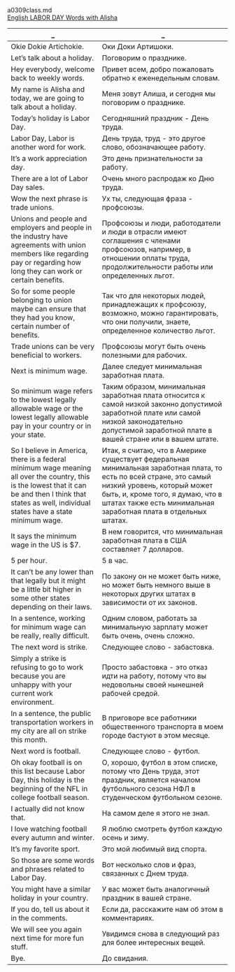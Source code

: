 a0309class.md  
[English LABOR DAY Words with Alisha](https://www.youtube.com/watch?v=9i41X5HGXbk)  




_|_
--|--
Okie Dokie Artichokie.|Оки Доки Артишоки.
Let’s talk about a holiday.|Поговорим о празднике.
Hey everybody, welcome back to weekly words.|Привет всем, добро пожаловать обратно к еженедельным словам.
My name is Alisha and today, we are going to talk about a holiday.|Меня зовут Алиша, и сегодня мы поговорим о празднике.
Today’s holiday is Labor Day.|Сегодняшний праздник - День труда.
Labor Day, Labor is another word for work.|День труда, труд - это другое слово, обозначающее работу.
It’s a work appreciation day.|Это день признательности за работу.
There are a lot of Labor Day sales.|Очень много распродаж ко Дню труда.
Wow the next phrase is trade unions.|Ух ты, следующая фраза - профсоюзы.
Unions and people and employers and people in the industry have agreements with union members like regarding pay or regarding how long they can work or certain benefits.|Профсоюзы и люди, работодатели и люди в отрасли имеют соглашения с членами профсоюзов, например, в отношении оплаты труда, продолжительности работы или определенных льгот.
So for some people belonging to union maybe can ensure that they had you know, certain number of benefits.|Так что для некоторых людей, принадлежащих к профсоюзу, возможно, можно гарантировать, что они получили, знаете, определенное количество льгот.
Trade unions can be very beneficial to workers.|Профсоюзы могут быть очень полезными для рабочих.
Next is minimum wage.|Далее следует минимальная заработная плата.
So minimum wage refers to the lowest legally allowable wage or the lowest legally allowable pay in your country or in your state.|Таким образом, минимальная заработная плата относится к самой низкой законно допустимой заработной плате или самой низкой законодательно допустимой заработной плате в вашей стране или в вашем штате.
So I believe in America, there is a federal minimum wage meaning all over the country, this is the lowest that it can be and then I think that states as well, individual states have a state minimum wage.|Итак, я считаю, что в Америке существует федеральная минимальная заработная плата, то есть по всей стране, это самый низкий уровень, который может быть, и, кроме того, я думаю, что в штатах также есть минимальная заработная плата в отдельных штатах.
It says the minimum wage in the US is $7.|В нем говорится, что минимальная заработная плата в США составляет 7 долларов.
5 per hour.|5 в час.
It can’t be any lower than that legally but it might be a little bit higher in some other states depending on their laws.|По закону он не может быть ниже, но может быть немного выше в некоторых других штатах в зависимости от их законов.
In a sentence, working for minimum wage can be really, really difficult.|Одним словом, работать за минимальную зарплату может быть очень, очень сложно.
The next word is strike.|Следующее слово - забастовка.
Simply a strike is refusing to go to work because you are unhappy with your current work environment.|Просто забастовка - это отказ идти на работу, потому что вы недовольны своей нынешней рабочей средой.
In a sentence, the public transportation workers in my city are all on strike this month.|В приговоре все работники общественного транспорта в моем городе бастуют в этом месяце.
Next word is football.|Следующее слово - футбол.
Oh okay football is on this list because Labor Day, this holiday is the beginning of the NFL in college football season.|О, хорошо, футбол в этом списке, потому что День труда, этот праздник, является началом футбольного сезона НФЛ в студенческом футбольном сезоне.
I actually did not know that.|На самом деле я этого не знал.
I love watching football every autumn and winter.|Я люблю смотреть футбол каждую осень и зиму.
It’s my favorite sport.|Это мой любимый вид спорта.
So those are some words and phrases related to Labor Day.|Вот несколько слов и фраз, связанных с Днем труда.
You might have a similar holiday in your country.|У вас может быть аналогичный праздник в вашей стране.
If you do, tell us about it in the comments.|Если да, расскажите нам об этом в комментариях.
We will see you again next time for more fun stuff.|Увидимся снова в следующий раз для более интересных вещей.
Bye.|До свидания.
